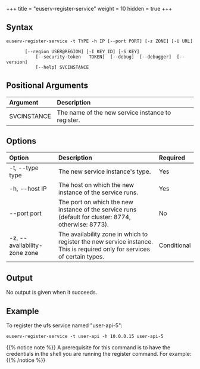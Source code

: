 +++
title = "euserv-register-service"
weight = 10
hidden = true
+++


## Syntax

    euserv-register-service -t TYPE -h IP [--port PORT] [-z ZONE] [-U URL]
    
           [--region USER@REGION] [-I KEY_ID] [-S KEY]
               [--security-token   TOKEN]  [--debug]  [--debugger]  [--version]
               [--help] SVCINSTANCE


## Positional Arguments


| Argument | Description | 
|  :---- |  :---- | 
| SVCINSTANCE | The name of the new service instance to register. | 


## Options


| Option | Description | Required | 
|  :---- |  :---- |  :---- | 
| -t, --type type | The new service instance's type. | Yes | 
| -h, --host IP | The host on which the new instance of the service runs. | Yes | 
| --port port | The port on which the new instance of the service runs (default for cluster: 8774, otherwise: 8773). | No | 
| -z, --availability-zone zone | The availability zone in which to register the new service instance. This is required only for services of certain types. | Conditional | 


## Output
No output is given when it succeeds. 


## Example
To register the ufs service named "user-api-5": 


    euserv-register-service -t user-api -h 10.0.0.15 user-api-5


{{% notice note %}}
A prerequisite for this command is to have the credentials in the shell you are running the register command. For example: 
{{% /notice %}}
